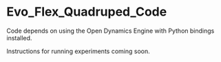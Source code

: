 # Evo_Flex_Quadruped_Code

Code depends on using the Open Dynamics Engine with Python bindings installed.  

Instructions for running experiments coming soon.
